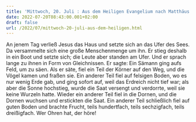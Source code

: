 ```yaml
---
title: 'Mittwoch, 20. Juli : Aus dem Heiligen Evangelium nach Matthäus - Mt 13,1-9.'
date: 2022-07-20T08:43:00.001+02:00
draft: false
url: /2022/07/mittwoch-20-juli-aus-dem-heiligen.html
---
```


An jenem Tag verließ Jesus das Haus und setzte sich an das Ufer des Sees. Da versammelte sich eine große Menschenmenge um ihn. Er stieg deshalb in ein Boot und setzte sich; die Leute aber standen am Ufer. Und er sprach lange zu ihnen in Form von Gleichnissen. Er sagte: Ein Sämann ging aufs Feld, um zu säen. Als er säte, fiel ein Teil der Körner auf den Weg, und die Vögel kamen und fraßen sie. Ein anderer Teil fiel auf felsigen Boden, wo es nur wenig Erde gab, und ging sofort auf, weil das Erdreich nicht tief war; als aber die Sonne hochstieg, wurde die Saat versengt und verdorrte, weil sie keine Wurzeln hatte. Wieder ein anderer Teil fiel in die Dornen, und die Dornen wuchsen und erstickten die Saat. Ein anderer Teil schließlich fiel auf guten Boden und brachte Frucht, teils hundertfach, teils sechzigfach, teils dreißigfach. Wer Ohren hat, der höre!